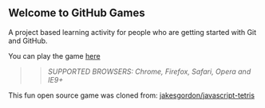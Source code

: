 ## Welcome to GitHub Games

A project based learning activity for people who are getting started with Git and GitHub.

You can play the game [here](https://marktgraham.github.io/github-games/)

>> _*SUPPORTED BROWSERS*: Chrome, Firefox, Safari, Opera and IE9+_

This fun open source game was cloned from: [jakesgordon/javascript-tetris](https://github.com/jakesgordon/javascript-tetris)
